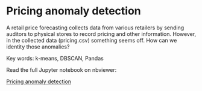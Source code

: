 # Pricing anomaly detection

A retail price forecasting collects data from various retailers by sending
auditors to physical stores to record pricing and other information. However,
in the collected data (pricing.csv) something seems off. How can we identity
those anomalies?

Key words: k-means, DBSCAN, Pandas

Read the full Jupyter notebook on nbviewer:

[Pricing anomaly detection](https://nbviewer.jupyter.org/github/chang48/Data-Science-Projects/blob/master/Anomaly_detection/anomaly.ipynb)
